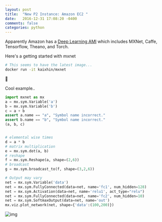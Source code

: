 ```yaml
---
layout: post
title:  "New P2 Instance: Amazon EC2 "
date:   2016-12-31 17:08:20 -0400 
comments: false
categories: python
---
```


Apparently Amazon has a [Deep Learning AMI](https://aws.amazon.com/marketplace/pp/B01M0AXXQB) which
includes MXNet, Caffe, Tensorflow, Theano, and Torch.

Here's a getting started with mxnet

``` bash
# This seems to have the latest image...    
docker run -it kaixhin/mxnet
```


Cool example..


``` python
import mxnet as mx
a = mx.sym.Variable('a')
b = mx.sym.Variable('b')
c = a + b
assert a.name == "a", "Symbol name incorrect."
assert b.name == "b", "Symbol name incorrect."
(a, b, c)


# elemental wise times
d = a * b  
# matrix multiplication
e = mx.sym.dot(a, b)   
# reshape
f = mx.sym.Reshape(a, shape=(2,6))  
# broadcast
g = mx.sym.broadcast_to(f, shape=(3,2,6))  

# Output may vary
net = mx.sym.Variable('data')
net = mx.sym.FullyConnected(data=net, name='fc1', num_hidden=128)
net = mx.sym.Activation(data=net, name='relu1', act_type="relu")
net = mx.sym.FullyConnected(data=net, name='fc2', num_hidden=10)
net = mx.sym.SoftmaxOutput(data=net, name='out')
mx.viz.plot_network(net, shape={'data':(100,200)})


```

![img](https://storage.googleapis.com/montco-stats/imagesUploaded/Screenshot2016-12-3118.23.01.png)







<div id="fb-root"></div>
<script>(function(d, s, id) {
  var js, fjs = d.getElementsByTagName(s)[0];
  if (d.getElementById(id)) return;
  js = d.createElement(s); js.id = id;
  js.src = "//connect.facebook.net/en_US/sdk.js#xfbml=1&version=v2.8&appId=671657696349259";
  fjs.parentNode.insertBefore(js, fjs);
}(document, 'script', 'facebook-jssdk'));</script>


<!--  Enter text below, if you want -->


<div class="fb-comments"  data-numposts="5"></div>






